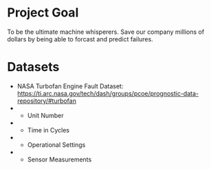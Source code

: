 # Project Goal

To be the ultimate machine whisperers. Save our company millions of dollars by being able to forcast and predict failures.

# Datasets

- NASA Turbofan Engine Fault Dataset: https://ti.arc.nasa.gov/tech/dash/groups/pcoe/prognostic-data-repository/#turbofan
- - Unit Number
- - Time in Cycles
- - Operational Settings
- - Sensor Measurements
